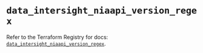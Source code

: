 # `data_intersight_niaapi_version_regex`

Refer to the Terraform Registry for docs: [`data_intersight_niaapi_version_regex`](https://registry.terraform.io/providers/ciscodevnet/intersight/1.0.71/docs/data-sources/niaapi_version_regex).
